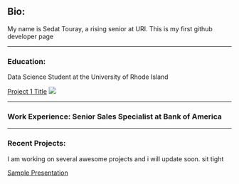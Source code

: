 ## Bio:
My name is Sedat Touray, a rising senior at URI. This is my first github developer page

---
### Education: 
Data Science Student at the University of Rhode Island

[Project 1 Title](/https://sites.google.com/view/sedattouray/home?authuser=0)
<img src="images/IMG_0525.jpg?raw=true"/>

---
### Work Experience: Senior Sales Specialist at Bank of America


---
### Recent Projects: 
I am working on several awesome projects and i will update soon. sit tight


[Sample Presentation](file:///C:/Users/cdat2ray/Downloads/Ocg404%20final%20presentation.pdf)
